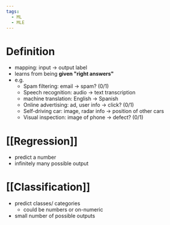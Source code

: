 ```yaml
---
tags:
  - ML
  - MLE
---
```

# Definition
- mapping: input -> output label
- learns from being **given "right answers"**
- e.g.
	- Spam filtering: email -> spam? (0/1)
	- Speech recognition: audio -> text transcription
	- machine translation: English -> Spanish 
	- Online advertising: ad, user info -> click? (0/1)
	- Self-driving car: image, radar info -> position of other cars
	- Visual inspection: image of phone -> defect? (0/1)
# [[Regression]]
- predict a number
- infinitely many possible output
# [[Classification]]
- predict classes/ categories 
	- could be numbers or on-numeric
- small number of possible outputs

